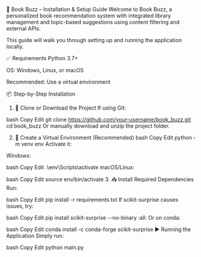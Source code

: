 📘 Book Buzz – Installation & Setup Guide
Welcome to Book Buzz, a personalized book recommendation system with integrated library management and topic-based suggestions using content filtering and external APIs.

This guide will walk you through setting up and running the application locally.

✅ Requirements
Python 3.7+

OS: Windows, Linux, or macOS

Recommended: Use a virtual environment

📦 Step-by-Step Installation
1. 📁 Clone or Download the Project
If using Git:

bash
Copy
Edit
git clone https://github.com/your-username/book_buzz.git
cd book_buzz
Or manually download and unzip the project folder.

2. 🧪 Create a Virtual Environment (Recommended)
bash
Copy
Edit
python -m venv env
Activate it:

Windows:

bash
Copy
Edit
.\env\Scripts\activate
macOS/Linux:

bash
Copy
Edit
source env/bin/activate
3. 📥 Install Required Dependencies
Run:

bash
Copy
Edit
pip install -r requirements.txt
If scikit-surprise causes issues, try:

bash
Copy
Edit
pip install scikit-surprise --no-binary :all:
Or on conda:

bash
Copy
Edit
conda install -c conda-forge scikit-surprise
▶️ Running the Application
Simply run:

bash
Copy
Edit
python main.py
